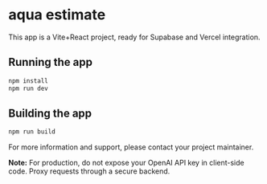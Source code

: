 # aqua estimate

This app is a Vite+React project, ready for Supabase and Vercel integration.

## Running the app

```bash
npm install
npm run dev
```

## Building the app

```bash
npm run build
```

For more information and support, please contact your project maintainer.

**Note:** For production, do not expose your OpenAI API key in client-side code. Proxy requests through a secure backend.